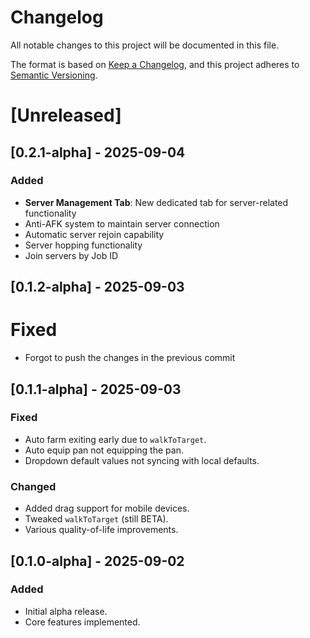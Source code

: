 # Changelog

All notable changes to this project will be documented in this file.

The format is based on [Keep a Changelog](https://keepachangelog.com/en/1.1.0/),
and this project adheres to [Semantic Versioning](https://semver.org/).

# [Unreleased]

## [0.2.1-alpha] - 2025-09-04

### Added
- **Server Management Tab**: New dedicated tab for server-related functionality
 - Anti-AFK system to maintain server connection
 - Automatic server rejoin capability
 - Server hopping functionality
 - Join servers by Job ID

## [0.1.2-alpha] - 2025-09-03
# Fixed
- Forgot to push the changes in the previous commit

## [0.1.1-alpha] - 2025-09-03
### Fixed
- Auto farm exiting early due to `walkToTarget`.
- Auto equip pan not equipping the pan.
- Dropdown default values not syncing with local defaults.

### Changed
- Added drag support for mobile devices.
- Tweaked `walkToTarget` (still BETA).
- Various quality-of-life improvements.

## [0.1.0-alpha] - 2025-09-02
### Added
- Initial alpha release.
- Core features implemented.
